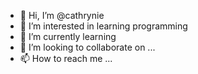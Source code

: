 - 👋 Hi, I’m @cathrynie
- 👀 I’m interested in learning programming
- 🌱 I’m currently learning 
- 💞️ I’m looking to collaborate on ...
- 📫 How to reach me ...

<!---
cathrynie/cathrynie is a ✨ special ✨ repository because its `README.md` (this file) appears on your GitHub profile.
You can click the Preview link to take a look at your changes.
--->
